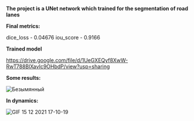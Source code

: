 **The project is a UNet network which trained for the segmentation of road lanes**

**Final metrics:**

dice_loss - 0.04676
iou_score - 0.9166

**Trained model**

https://drive.google.com/file/d/1UeGXEQyf8XwW-RwT788BlXavIc9OHbdP/view?usp=sharing

**Some results:**

![Безымянный](https://user-images.githubusercontent.com/27694775/146200526-c425a49f-d069-46e4-adc6-6c59ab9a509f.png)

**In dynamics:**

![GIF 15 12 2021 17-10-19](https://user-images.githubusercontent.com/27694775/146201762-33d882f1-b9bf-4b67-817d-395adb13cdc5.gif)

